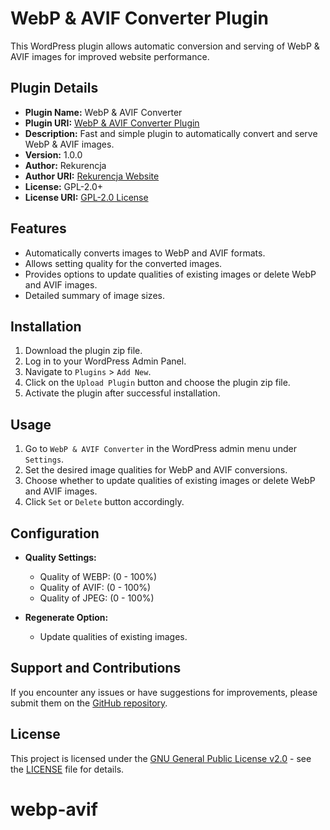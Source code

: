 # WebP & AVIF Converter Plugin

This WordPress plugin allows automatic conversion and serving of WebP & AVIF images for improved website performance.

## Plugin Details

- **Plugin Name:** WebP & AVIF Converter
- **Plugin URI:** [WebP & AVIF Converter Plugin](https://images.rekurencja.com)
- **Description:** Fast and simple plugin to automatically convert and serve WebP & AVIF images.
- **Version:** 1.0.0
- **Author:** Rekurencja
- **Author URI:** [Rekurencja Website](https://rekurencja.com/)
- **License:** GPL-2.0+
- **License URI:** [GPL-2.0 License](http://www.gnu.org/licenses/gpl-2.0.txt)

## Features

- Automatically converts images to WebP and AVIF formats.
- Allows setting quality for the converted images.
- Provides options to update qualities of existing images or delete WebP and AVIF images.
- Detailed summary of image sizes.

## Installation

1. Download the plugin zip file.
2. Log in to your WordPress Admin Panel.
3. Navigate to `Plugins` > `Add New`.
4. Click on the `Upload Plugin` button and choose the plugin zip file.
5. Activate the plugin after successful installation.

## Usage

1. Go to `WebP & AVIF Converter` in the WordPress admin menu under `Settings`.
2. Set the desired image qualities for WebP and AVIF conversions.
3. Choose whether to update qualities of existing images or delete WebP and AVIF images.
4. Click `Set` or `Delete` button accordingly.

## Configuration

- **Quality Settings:**
  - Quality of WEBP: (0 - 100%)
  - Quality of AVIF: (0 - 100%)
  - Quality of JPEG: (0 - 100%)

- **Regenerate Option:**
  - Update qualities of existing images.

## Support and Contributions

If you encounter any issues or have suggestions for improvements, please submit them on the [GitHub repository](https://github.com/username/plugin-repository).

## License

This project is licensed under the [GNU General Public License v2.0](http://www.gnu.org/licenses/gpl-2.0.txt) - see the [LICENSE](LICENSE) file for details.
# webp-avif
